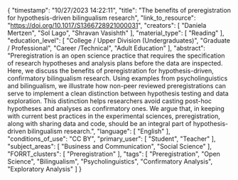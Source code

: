 {
    "timestamp": "10/27/2023 14:22:11",
    "title": "The benefits of preregistration for hypothesis-driven bilingualism research",
    "link_to_resource": "https://doi.org/10.1017/S1366728921000031",
    "creators": [
        "Daniela Mertzen",
        "Sol Lago",
        "Shravan Vasishth"
    ],
    "material_type": [
        "Reading"
    ],
    "education_level": [
        "College / Upper Division (Undergraduates)",
        "Graduate / Professional",
        "Career /Technical",
        "Adult Education"
    ],
    "abstract": "Preregistration is an open science practice that requires the specification of research hypotheses and analysis plans before the data are inspected. Here, we discuss the benefits of preregistration for hypothesis-driven, confirmatory bilingualism research. Using examples from psycholinguistics and bilingualism, we illustrate how non-peer reviewed preregistrations can serve to implement a clean distinction between hypothesis testing and data exploration. This distinction helps researchers avoid casting post-hoc hypotheses and analyses as confirmatory ones. We argue that, in keeping with current best practices in the experimental sciences, preregistration, along with sharing data and code, should be an integral part of hypothesis-driven bilingualism research.",
    "language": [
        "English"
    ],
    "conditions_of_use": "CC BY",
    "primary_user": [
        "Student",
        "Teacher"
    ],
    "subject_areas": [
        "Business and Communication",
        "Social Science"
    ],
    "FORRT_clusters": [
        "Preregistration"
    ],
    "tags": [
        "Preregistration",
        "Open Science",
        "Bilingualism",
        "Psycholinguistics",
        "Confirmatory Analysis",
        "Exploratory Analysis"
    ]
}